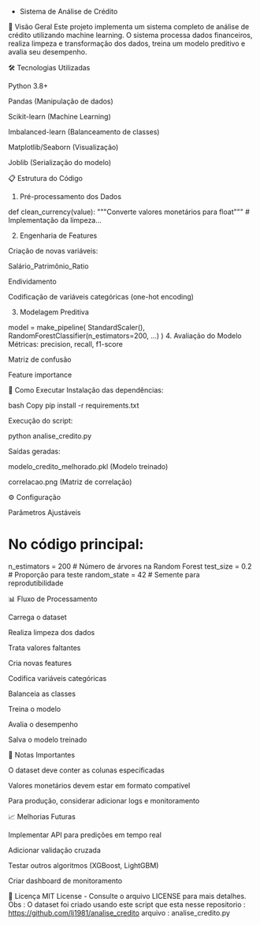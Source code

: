  - Sistema de Análise de Crédito

📌 Visão Geral
Este projeto implementa um sistema completo de análise de crédito utilizando machine learning. O sistema processa dados financeiros, realiza limpeza e transformação dos dados, treina um modelo preditivo e avalia seu desempenho.

🛠️ Tecnologias Utilizadas

Python 3.8+

Pandas (Manipulação de dados)

Scikit-learn (Machine Learning)

Imbalanced-learn (Balanceamento de classes)

Matplotlib/Seaborn (Visualização)

Joblib (Serialização do modelo)

📋 Estrutura do Código

1. Pré-processamento dos Dados

def clean_currency(value):
    """Converte valores monetários para float"""
    # Implementação da limpeza...

2. Engenharia de Features

Criação de novas variáveis:

Salário_Patrimônio_Ratio

Endividamento

Codificação de variáveis categóricas (one-hot encoding)

3. Modelagem Preditiva

model = make_pipeline(
    StandardScaler(),
    RandomForestClassifier(n_estimators=200, ...)
)
4. Avaliação do Modelo
Métricas: precision, recall, f1-score

Matriz de confusão

Feature importance

🚀 Como Executar
Instalação das dependências:

bash
Copy
pip install -r requirements.txt

Execução do script:


python analise_credito.py

Saídas geradas:

modelo_credito_melhorado.pkl (Modelo treinado)

correlacao.png (Matriz de correlação)

⚙️ Configuração

Parâmetros Ajustáveis

# No código principal:
n_estimators = 200    # Número de árvores na Random Forest
test_size = 0.2       # Proporção para teste
random_state = 42     # Semente para reprodutibilidade

📊 Fluxo de Processamento

Carrega o dataset

Realiza limpeza dos dados

Trata valores faltantes

Cria novas features

Codifica variáveis categóricas

Balanceia as classes

Treina o modelo

Avalia o desempenho

Salva o modelo treinado

📝 Notas Importantes

O dataset deve conter as colunas especificadas

Valores monetários devem estar em formato compatível

Para produção, considerar adicionar logs e monitoramento

📈 Melhorias Futuras

Implementar API para predições em tempo real

Adicionar validação cruzada

Testar outros algoritmos (XGBoost, LightGBM)

Criar dashboard de monitoramento

📄 Licença
MIT License - Consulte o arquivo LICENSE para mais detalhes.                                                                   Obs : O dataset foi criado usando este  script que esta nesse repositorio :           https://github.com/lj1981/analise_credito    arquivo : analise_credito.py
